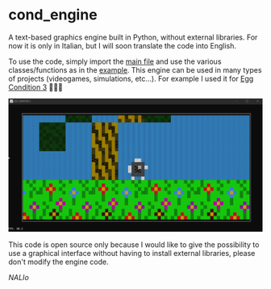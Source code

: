 # cond_engine
A text-based graphics engine built in Python, without external libraries.
For now it is only in Italian, but I will soon translate the code into English. 

To use the code, simply import the [main file](cond_engine.py) and use the various classes/functions as in the [example](example.py). 
This engine can be used in many types of projects (videogames, simulations, etc...).
For example I used it for [Egg Condition 3](https://nalio.itch.io/) 🥚🥚🥚

![Screenshot](screen_github.png)

This code is open source only because I would like to give the possibility to use a graphical interface without having to install external libraries, 
please don't modify the engine code.

*NALIo*

